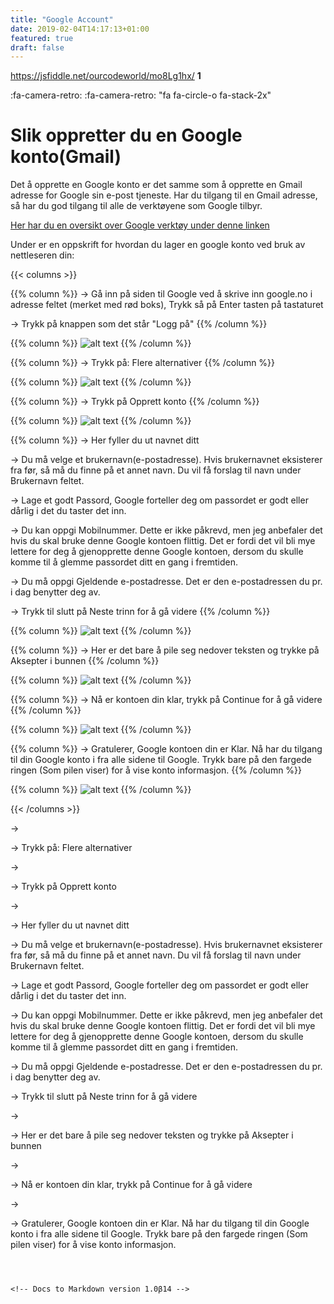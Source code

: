 ```yaml
---
title: "Google Account"
date: 2019-02-04T14:17:13+01:00
featured: true
draft: false
---
```

https://jsfiddle.net/ourcodeworld/mo8Lg1hx/
<span class="fa-stack fa-4x">
    <!-- The icon that will wrap the number -->
    <span class="fa fa-square-o fa-stack-2x"></span>
    <!-- a strong element with the custom content, in this case a number -->
    <strong class="fa-stack-1x">
        1    
    </strong>
</span>
<i class="fa fa-circle-o fa-stack-2x" aria-hidden="true"></i>

<i class="fa fa-camera-retro fa-4x" aria-hidden="true"></i>
:fa-camera-retro:
:fa-camera-retro:
"fa fa-circle-o fa-stack-2x"
# Slik oppretter du en Google konto(Gmail)
Det å opprette en Google konto er det samme som å opprette en Gmail adresse for Google sin e-post tjeneste. Har du tilgang til en Gmail adresse, så har du god tilgang til alle de verktøyene som Google tilbyr. 


[Her har du en oversikt over Google verktøy under denne linken](https://www.google.no/intl/no/about/products "Google værktøy")


Under er en oppskrift for hvordan du lager en google konto ved bruk av nettleseren din:


{{< columns >}}

{{% column %}}
→ Gå inn på siden til Google ved å skrive inn google.no i adresse feltet (merket med rød boks), Trykk så på Enter tasten på tastaturet

→ Trykk på knappen som det står "Logg på"
{{% /column %}}

{{% column %}}
![alt text](/img/google-account1.png "Log på google konto")
{{% /column %}}

{{% column %}}
→ Trykk på: Flere alternativer
{{% /column %}} 

{{% column %}}
![alt text](/img/google-account2.png "Log på google konto")
{{% /column %}}

{{% column %}}
→ Trykk på Opprett konto
{{% /column %}}

{{% column %}}
![alt text](/img/google-account3.png "Log på google konto")
{{% /column %}}

{{% column %}}
→ Her fyller du ut navnet ditt

→ Du må velge et brukernavn(e-postadresse). Hvis brukernavnet eksisterer fra før, så må du finne på et annet navn. Du vil få forslag til navn under Brukernavn feltet.

→ Lage et godt Passord, Google forteller deg om passordet er godt eller dårlig i det du taster det inn.

→ Du kan oppgi Mobilnummer. Dette er ikke påkrevd, men jeg anbefaler det hvis du skal bruke denne Google kontoen flittig. Det er fordi det vil bli mye lettere for deg å gjenopprette denne Google kontoen, dersom du skulle komme til å glemme passordet ditt en gang i fremtiden.

→ Du må oppgi Gjeldende e-postadresse. Det er den e-postadressen du pr. i dag benytter deg av.

→ Trykk til slutt på Neste trinn for å gå videre
{{% /column %}}

{{% column %}}
![alt text](/img/google-account4.png "Log på google konto")
{{% /column %}}

{{% column %}}
→ Her er det bare å pile seg nedover teksten og trykke på Aksepter i bunnen
{{% /column %}}

{{% column %}}
![alt text](/img/google-account5.png "Log på google konto")
{{% /column %}}


{{% column %}}
→ Nå er kontoen din klar, trykk på Continue for å gå videre
{{% /column %}}

{{% column %}}
![alt text](/img/google-account6.png "Log på google konto")
{{% /column %}}

{{% column %}}
→ Gratulerer, Google kontoen din er Klar. Nå har du tilgang til din Google konto i fra alle sidene til Google. Trykk bare på den fargede ringen (Som pilen viser) for å vise konto informasjon.
{{% /column %}}

{{% column %}}
![alt text](/img/google-account7.png "Log på google konto")
{{% /column %}}

{{< /columns >}}


→ 

→ Trykk på: Flere alternativer




→ 

→ Trykk på Opprett konto




→ 

→ Her fyller du ut navnet ditt

→ Du må velge et brukernavn(e-postadresse). Hvis brukernavnet eksisterer fra før, så må du finne på et annet navn. Du vil få forslag til navn under Brukernavn feltet.

→ Lage et godt Passord, Google forteller deg om passordet er godt eller dårlig i det du taster det inn.

→ Du kan oppgi Mobilnummer. Dette er ikke påkrevd, men jeg anbefaler det hvis du skal bruke denne Google kontoen flittig. Det er fordi det vil bli mye lettere for deg å gjenopprette denne Google kontoen, dersom du skulle komme til å glemme passordet ditt en gang i fremtiden.

→ Du må oppgi Gjeldende e-postadresse. Det er den e-postadressen du pr. i dag benytter deg av.

→ Trykk til slutt på Neste trinn for å gå videre







→ 

→ Her er det bare å pile seg nedover teksten og trykke på Aksepter i bunnen




→ 

→ Nå er kontoen din klar, trykk på Continue for å gå videre




→ 

→ Gratulerer, Google kontoen din er Klar. Nå har du tilgang til din Google konto i fra alle sidene til Google. Trykk bare på den fargede ringen (Som pilen viser) for å vise konto informasjon.

```



<!-- Docs to Markdown version 1.0β14 -->
